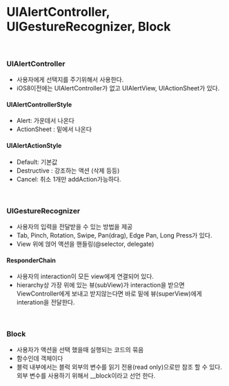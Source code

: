 # UIAlertController, UIGestureRecognizer, Block

</br>

### UIAlertController
  - 사용자에게 선택지를 주기위해서 사용한다.
  - iOS8이전에는 UIAlertController가 없고 UIAlertView, UIActionSheet가 있다.

#### UIAlertControllerStyle

  - Alert: 가운데서 나온다
  - ActionSheet : 밑에서 나온다

#### UIAlertActionStyle

  - Default: 기본값
  - Destructive : 강조하는 액션 (삭제 등등)
  - Cancel: 취소 1개만 addAction가능하다.

</br>

### UIGestureRecognizer

  - 사용자의 입력을 전달받을 수 있는 방법을 제공
  - Tab, Pinch, Rotation, Swipe, Pan(drag), Edge Pan, Long Press가 있다.
  - View 위에 얹어 액션을 핸들링(@selector, delegate)

#### ResponderChain

  - 사용자의 interaction이 모든 view에게 연결되어 있다.
  - hierarchy상 가장 위에 있는 뷰(subView)가 interaction을 받으면 ViewController에게 보내고 받지않는다면 바로 밑에 뷰(superView)에게 interation을 전달한다.

</br>

### Block

  - 사용자가 액션을 선택 했을때 실행되는 코드의 묶음
  - 함수인데 객체이다
  - 블럭 내부에서는 블럭 외부의 변수를 읽기 전용(read only)으로만 참조 할 수 있다. 외부 변수를 사용하기 위해서 __block이라고 선언 한다.
